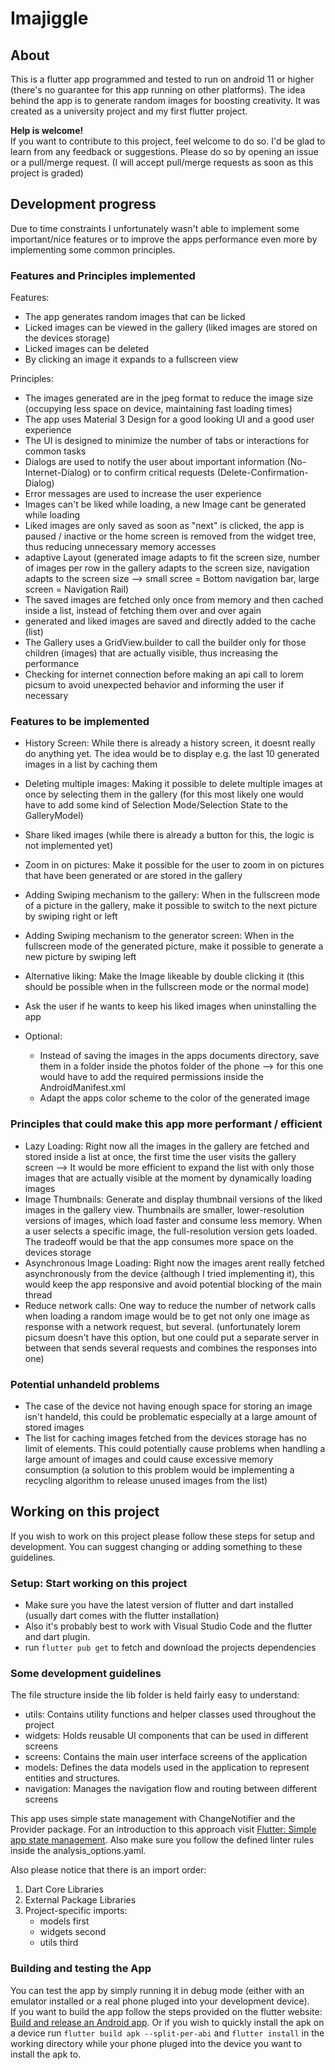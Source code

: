 # Imajiggle

## About
This is a flutter app programmed and tested to run on android 11 or higher (there's no guarantee for this app running on other platforms). The idea behind the app is to generate random images for boosting creativity.
It was created as a university project and my first flutter project. 

**Help is welcome!**  
If you want to contribute to this project, feel welcome to do so. I'd be glad to learn from any feedback or suggestions.
Please do so by opening an issue or a pull/merge request.
(I will accept pull/merge requests as soon as this project is graded)

## Development progress
Due to time constraints I unfortunately wasn't able to implement some important/nice features or to improve the apps performance even more by implementing some common principles.

### Features and Principles implemented
Features:
- The app generates random images that can be licked
- Licked images can be viewed in the gallery (liked images are stored on the devices storage)
- Licked images can be deleted
- By clicking an image it expands to a fullscreen view

Principles: 
- The images generated are in the jpeg format to reduce the image size (occupying less space on device, maintaining fast loading times)
- The app uses Material 3 Design for a good looking UI and a good user experience
- The UI is designed to minimize the number of tabs or interactions for common tasks
- Dialogs are used to notify the user about important information (No-Internet-Dialog) or to confirm critical requests (Delete-Confirmation-Dialog)
- Error messages are used to increase the user experience
- Images can't be liked while loading, a new Image cant be generated while loading
- Liked images are only saved as soon as "next" is clicked, the app is paused / inactive or the home screen is removed from the widget tree, thus reducing unnecessary memory accesses
- adaptive Layout (generated image adapts to fit the screen size, number of images per row in the gallery adapts to the screen size, navigation adapts to the screen size --> small scree = Bottom navigation bar, large screen = Navigation Rail)
- The saved images are fetched only once from memory and then cached inside a list, instead of fetching them over and over again
- generated and liked images are saved and directly added to the cache (list)
- The Gallery uses a GridView.builder to call the builder only for those children (images) that are actually visible, thus increasing the performance
- Checking for internet connection before making an api call to lorem picsum to avoid unexpected behavior and informing the user if necessary

### Features to be implemented
- History Screen: While there is already a history screen, it doesnt really do anything yet. The idea would be to display e.g. the last 10 generated images in a list by caching them
- Deleting multiple images: Making it possible to delete multiple images at once by selecting them in the gallery (for this most likely one would have to add some kind of Selection Mode/Selection State to the GalleryModel)
- Share liked images (while there is already a button for this, the logic is not implemented yet)
- Zoom in on pictures: Make it possible for the user to zoom in on pictures that have been generated or are stored in the gallery
- Adding Swiping mechanism to the gallery: When in the fullscreen mode of a picture in the gallery, make it possible to switch to the next picture by swiping right or left
- Adding Swiping mechanism to the generator screen: When in the fullscreen mode of the generated picture, make it possible to generate a new picture by swiping left
- Alternative liking: Make the Image likeable by double clicking it (this should be possible when in the fullscreen mode or the normal mode)
- Ask the user if he wants to keep his liked images when uninstalling the app

- Optional:
    - Instead of saving the images in the apps documents directory, save them in a folder inside the photos folder of the phone --> for this one would have to add the required permissions inside the AndroidManifest.xml
    - Adapt the apps color scheme to the color of the generated image

### Principles that could make this app more performant / efficient
- Lazy Loading: Right now all the images in the gallery are fetched and stored inside a list at once, the first time the user visits the gallery screen --> It would be more efficient to expand the list with only those images that are actually visible at the moment by dynamically loading images
- Image Thumbnails: Generate and display thumbnail versions of the liked images in the gallery view. Thumbnails are smaller, lower-resolution versions of images, which load faster and consume less memory. When a user selects a specific image, the full-resolution version gets loaded. The tradeoff would be that the app consumes more space on the devices storage
- Asynchronous Image Loading: Right now the images arent really fetched asynchronously from the device (although I tried implementing it), this would keep the app responsive and avoid potential blocking of the main thread
- Reduce network calls: One way to reduce the number of network calls when loading a random image would be to get not only one image as response with a network request, but several. (unfortunately lorem picsum doesn't have this option, but one could put a separate server in between that sends several requests and combines the responses into one) 

### Potential unhandeld problems
- The case of the device not having enough space for storing an image isn't handeld, this could be problematic especially at a large amount of stored images
- The list for caching images fetched from the devices storage has no limit of elements. This could potentially cause problems when handling a large amount of images and could cause excessive memory consumption (a solution to this problem would be implementing a recycling algorithm to release unused images from the list)

## Working on this project
If you wish to work on this project please follow these steps for setup and development. 
You can suggest changing or adding something to these guidelines.

### Setup: Start working on this project
- Make sure you have the latest version of flutter and dart installed (usually dart comes with the flutter installation)
- Also it's probably best to work with Visual Studio Code and the flutter and dart plugin.
- run `flutter pub get` to fetch and download the projects dependencies

### Some development guidelines
The file structure inside the lib folder is held fairly easy to understand:
- utils: Contains utility functions and helper classes used throughout the project
- widgets: Holds reusable UI components that can be used in different screens
- screens: Contains the main user interface screens of the application
- models: Defines the data models used in the application to represent entities and structures.
- navigation: Manages the navigation flow and routing between different screens

This app uses simple state management with ChangeNotifier and the Provider package. For an introduction to this approach visit [Flutter: Simple app state management](https://docs.flutter.dev/data-and-backend/state-mgmt/simple). Also make sure you follow the defined linter rules inside the analysis_options.yaml.

Also please notice that there is an import order:
1. Dart Core Libraries
2. External Package Libraries
3. Project-specific imports:
    - models first
    - widgets second
    - utils third

### Building and testing the App
You can test the app by simply running it in debug mode (either with an emulator installed or a real phone pluged into your development device).  
If you want to build the app follow the steps provided on the flutter website: [Build and release an Android app](https://docs.flutter.dev/deployment/android#building-the-app-for-release). Or if you wish to quickly install the apk on a device run `flutter build apk --split-per-abi` and `flutter install` in the working directory while your phone pluged into the device you want to install the apk to.
